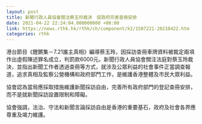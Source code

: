 ```yaml
---
layout: post
title: 新聞行政人員協會關注蔡玉玲裁決　促政府完善查冊安排
date: 2021-04-22 22:24:04.000000000 +08:00
link: https://news.rthk.hk/rthk/ch/component/k2/1587221-20210422.htm
categories: rthk
---
```


港台節目《鏗鏘集－7.21誰主真相》編導蔡玉玲，因採訪查冊車牌資料被裁定兩項作出虛假陳述罪名成立，判罰款6000元。新聞行政人員協會關注法庭對蔡玉玲裁決，並指出新聞工作者透過查冊等方式，就涉及公眾利益的社會事件正當調查報道，追求真相及監察公營機構和政府部門工作，是維護香港整體及市民大眾利益。

協會認為當局應採取措施維護新聞採訪自由，完善所有政府部門的登記查冊安排，而不是就新聞採訪設置限制和障礙。

協會強調，法治、守法和新聞言論採訪自由是香港的重要基石，政府及社會各界應尊重及竭力維護。
